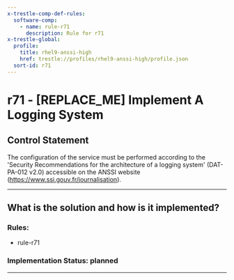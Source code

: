 ```yaml
---
x-trestle-comp-def-rules:
  software-comp:
    - name: rule-r71
      description: Rule for r71
x-trestle-global:
  profile:
    title: rhel9-anssi-high
    href: trestle://profiles/rhel9-anssi-high/profile.json
  sort-id: r71
---
```


# r71 - \[REPLACE_ME\] Implement A Logging System

## Control Statement

The configuration of the service must be performed according to the 'Security Recommendations for the architecture of a logging system' (DAT-PA-012 v2.0) accessible on the ANSSI website (https://www.ssi.gouv.fr/journalisation).

______________________________________________________________________

## What is the solution and how is it implemented?

<!-- For implementation status enter one of: implemented, partial, planned, alternative, not-applicable -->

<!-- Note that the list of rules under ### Rules: is read-only and changes will not be captured after assembly to JSON -->

<!-- Add control implementation description here for control: r71 -->

### Rules:

  - rule-r71

### Implementation Status: planned

______________________________________________________________________
